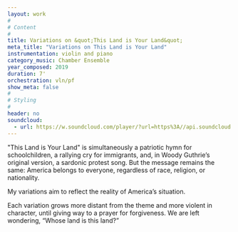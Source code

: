 ```yaml
---
layout: work
#
# Content
#
title: Variations on &quot;This Land is Your Land&quot;
meta_title: "Variations on This Land is Your Land"
instrumentation: violin and piano
category_music: Chamber Ensemble
year_composed: 2019
duration: 7'
orchestration: vln/pf
show_meta: false
#
# Styling
#
header: no
soundcloud: 
  - url: https://w.soundcloud.com/player/?url=https%3A//api.soundcloud.com/tracks/676548509&color=%23ff5500&auto_play=false&hide_related=false&show_comments=true&show_user=true&show_reposts=false&show_teaser=true&visual=true
---
```

&quot;This Land is Your Land&quot; is simultaneously a patriotic hymn for schoolchildren, a rallying cry for immigrants, and, in Woody Guthrie’s original version, a sardonic protest song. But the message remains the same: America belongs to everyone, regardless of race, religion, or nationality.

<p class="teaser">My variations aim to reflect the reality of America’s situation.</p> 

Each variation grows more distant from the theme and more violent in character, until giving way to a prayer for forgiveness. We are left wondering, “Whose land is this land?”
